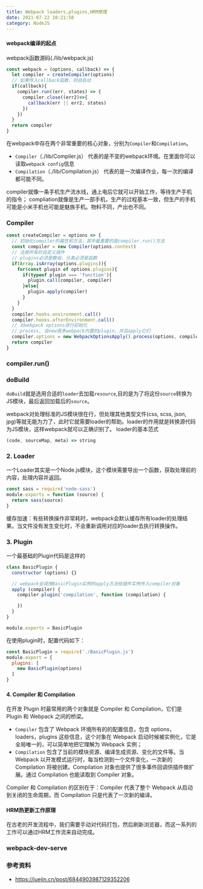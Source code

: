 ```yaml
---
title: Webpack loaders,plugins,HRM原理
date: 2021-07-22 10:21:58
category: NodeJS
---
```


#### webpack编译的起点
webpack函数源码(./lib/webpack.js)
```js
const webpack = (options, callback) => {
  let compiler = createCompiler(options)
  // 如果传入callback函数，则自启动
  if(callback){
    compiler.run((err, states) => {
      compiler.close((err2)=>{
        callback(err || err2, states)
      })
    })
  }
  return compiler
}
```

在webpack中存在两个非常重要的核心对象，分别为`Compiler`和`Compilation`。

- `Compiler`（./lib/Compiler.js）
  代表的是不变的webpack环境。在里面你可以读取`webpack config`信息
- `Compilation`（./lib/Compilation.js）
  代表的是一次编译作业，每一次的编译都可能不同。

compiler就像一条手机生产流水线，通上电后它就可以开始工作，等待生产手机的指令； compliation就像是生产一部手机，生产的过程基本一致，但生产的手机可能是小米手机也可能是魅族手机。物料不同，产出也不同。


### Compiler
```js
const createCompiler = options => {
  // 初始化compiler的属性和方法，其中最重要的是compiler.run()方法
  const compiler = new Compiler(options.context)
  // 注册所有的自定义插件
  // plugins必须是数组，元素必须是函数
  if(Array.isArray(options.plugins)){
    for(const plugin of options.plugins){
      if(typeof plugin === 'function'){
        plugin.call(compiler, compiler)
      }else{
        plugin.apply(compiler)
      }
    }
  }
  compiler.hooks.environment.call()
  compiler.hooks.afterEnvironment.call()
  // 对webpack options进行初始化
  // process, 会new很多webpack内置的plugin，并且apply它们
  compiler.options = new WebpackOptionsApply().process(options, compiler)  
  return compiler
}
```

### compiler.run()


### doBuild
`doBuild`就是选用合适的`loader`去加载`resource`,目的是为了将这份`source`转换为JS模块，最后返回加载后的`source`。

webpack对处理标准的JS模块很在行，但处理其他类型文件(css, scss, json, jpg)等就无能为力了，此时它就需要loader的帮助。loader的作用就是转换源代码为JS模块，这样webpack就可以正确识别了。 
loader的基本范式
```js
(code, sourceMap, meta) => string
```






### 2. Loader
一个Loader其实是一个Node.js模块，这个模块需要导出一个函数，获取处理前的内容，处理内容并返回。
```js
const sass = require('node-sass')
module.exports = function (source) {
  return sass(source)
}
```
缓存加速：有些转换操作非常耗时，webpack会默认缓存所有loader的处理结果。当文件没有发生变化时，不会重新调用对应的loader去执行转换操作。


### 3. Plugin
一个最基础的Plugin代码是这样的
```js
class BasicPlugin {
  constructor (options) {}

  // webpack会调用BasicPlugin实例的apply方法给插件实例传入compiler对象
  apply (compiler) {
    compiler.plugin('compilation', function (compilation) {

    })
  }
}

module.exports = BasicPlugin
```

在使用plugin时，配置代码如下：
```js
const BasicPlugin = require('./BasicPlugin.js')
module.export = {
  plugins: [
    new BasicPlugin(options)
  ]
}
```

#### 4. Compiler 和 Compilation
在开发 Plugin 时最常用的两个对象就是 Compiler 和 Compilation，它们是 Plugin 和 Webpack 之间的桥梁。

- `Compiler`
  包含了 Webpack 环境所有的的配置信息，包含 options，loaders，plugins 这些信息，这个对象在 Webpack 启动时候被实例化，它是全局唯一的，可以简单地把它理解为 Webpack 实例；
- `Compilation`
  包含了当前的模块资源、编译生成资源、变化的文件等。当 Webpack 以开发模式运行时，每当检测到一个文件变化，一次新的 Compilation 将被创建。Compilation 对象也提供了很多事件回调供插件做扩展。通过 Compilation 也能读取到 Compiler 对象。

Compiler 和 Compilation 的区别在于：Compiler 代表了整个 Webpack 从启动到关闭的生命周期，而 Compilation 只是代表了一次新的编译。


#### HRM热更新工作原理
在古老的开发流程中，我们需要手动对代码打包，然后刷新浏览器，而这一系列的工作可以通过HRM工作流来自动完成。


### webpack-dev-serve



### 参考资料
- https://juejin.cn/post/6844903987129352206